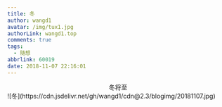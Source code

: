 ```yaml
---
title: 冬
author: wangd1
avatar: /img/tux1.jpg
authorLink: wangd1.top
comments: true
tags:
  - 随想
abbrlink: 60019
date: 2018-11-07 22:16:01
---
```


<center>冬将至</center>
<!--more-->
![冬](https://cdn.jsdelivr.net/gh/wangd1/cdn@2.3/blogimg/20181107.jpg)